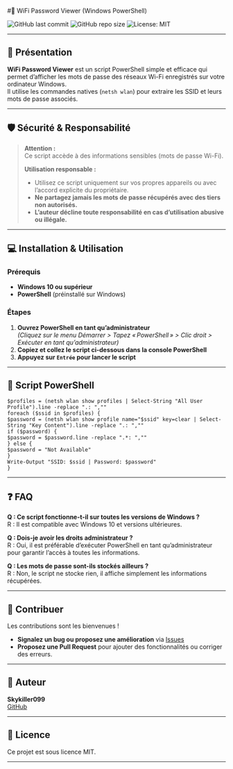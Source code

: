 #📡 WiFi Password Viewer (Windows PowerShell)

![GitHub last commit](https://img.shields.io/github/last-commit/Skykiller099/Powershell-Script-Wifi?style=for-the-badge)
![GitHub repo size](https://img.shields.io/github/repo-size/Skykiller099/Powershell-Script-Wifi?style=for-the-badge)
![License: MIT](https://img.shields.io/badge/License-MIT-blue?style=for-the-badge)

---

## 🚀 Présentation

**WiFi Password Viewer** est un script PowerShell simple et efficace qui permet d’afficher les mots de passe des réseaux Wi-Fi enregistrés sur votre ordinateur Windows.  
Il utilise les commandes natives (`netsh wlan`) pour extraire les SSID et leurs mots de passe associés.

---

## 🛡️ Sécurité & Responsabilité

> **Attention :**  
> Ce script accède à des informations sensibles (mots de passe Wi-Fi).
>
> **Utilisation responsable :**  
> - Utilisez ce script uniquement sur vos propres appareils ou avec l’accord explicite du propriétaire.
> - **Ne partagez jamais les mots de passe récupérés avec des tiers non autorisés.**
> - **L’auteur décline toute responsabilité en cas d’utilisation abusive ou illégale.**

---

## 💻 Installation & Utilisation

### Prérequis

- **Windows 10 ou supérieur**
- **PowerShell** (préinstallé sur Windows)

### Étapes

1. **Ouvrez PowerShell en tant qu’administrateur**  
   *(Cliquez sur le menu Démarrer > Tapez « PowerShell » > Clic droit > Exécuter en tant qu’administrateur)*
2. **Copiez et collez le script ci-dessous dans la console PowerShell**
3. **Appuyez sur `Entrée` pour lancer le script**

---

## 📜 Script PowerShell

```
$profiles = (netsh wlan show profiles | Select-String "All User Profile").line -replace ".: ",""
foreach ($ssid in $profiles) {
$password = (netsh wlan show profile name="$ssid" key=clear | Select-String "Key Content").line -replace ".: ",""
if ($password) {
$password = $password.line -replace ".*: ",""
} else {
$password = "Not Available"
}
Write-Output "SSID: $ssid | Password: $password"
}

```



---

## ❓ FAQ

**Q : Ce script fonctionne-t-il sur toutes les versions de Windows ?**  
R : Il est compatible avec Windows 10 et versions ultérieures.

**Q : Dois-je avoir les droits administrateur ?**  
R : Oui, il est préférable d’exécuter PowerShell en tant qu’administrateur pour garantir l’accès à toutes les informations.

**Q : Les mots de passe sont-ils stockés ailleurs ?**  
R : Non, le script ne stocke rien, il affiche simplement les informations récupérées.

---

## 🤝 Contribuer

Les contributions sont les bienvenues !  
- **Signalez un bug ou proposez une amélioration** via [Issues](https://github.com/Skykiller099/Powershell-Script-Wifi/issues)
- **Proposez une Pull Request** pour ajouter des fonctionnalités ou corriger des erreurs.

---

## 👤 Auteur

**Skykiller099**  
[GitHub](https://github.com/Skykiller099)

---

## 📄 Licence

Ce projet est sous licence MIT.  

---

